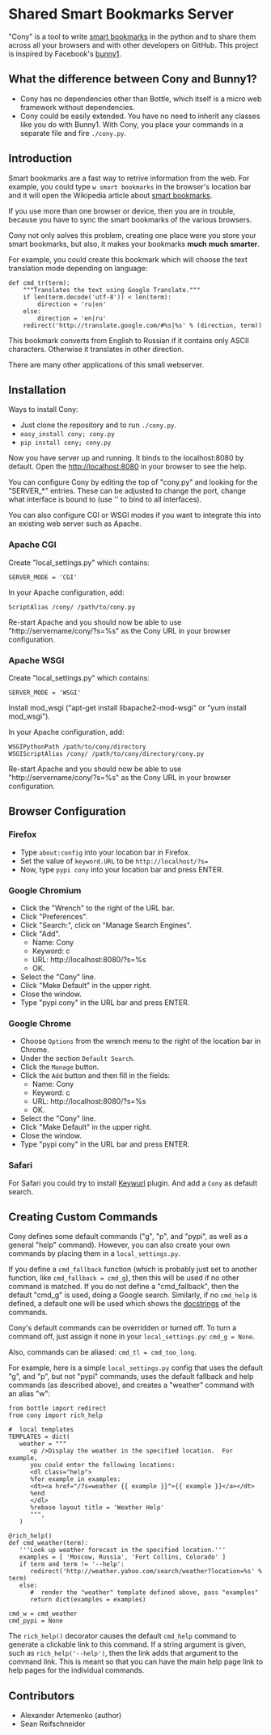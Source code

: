 Shared Smart Bookmarks Server
=============================

"Cony" is a tool to write [smart bookmarks][smart-bm] in the python and
to share them across all your browsers and with other developers
on GitHub. This project is inspired by Facebook's [bunny1][].

What the difference between Cony and Bunny1?
--------------------------------------------

* Cony has no dependencies other than Bottle, which itself is a
  micro web framework without dependencies.
* Cony could be easily extended. You have no need to inherit any classes like
  you do with Bunny1. With Cony, you place your commands in a separate
  file and fire `./cony.py`.

Introduction
------------

Smart bookmarks are a fast way to retrive information from the web.
For example, you could type `w smart bookmarks` in the browser's
location bar and it will open the Wikipedia article about
[smart bookmarks][smart-bm].

If you use more than one browser or device, then you are in trouble,
because you have to sync the smart bookmarks of the various browsers.

Cony not only solves this problem, creating one place were you store your
smart bookmarks, but also, it makes your bookmarks **much** **much**
**smarter**.

For example, you could create this bookmark which will choose the
text translation mode depending on language:

    def cmd_tr(term):
        """Translates the text using Google Translate."""
        if len(term.decode('utf-8')) < len(term):
            direction = 'ru|en'
        else:
            direction = 'en|ru'
        redirect('http://translate.google.com/#%s|%s' % (direction, term))

This bookmark converts from English to Russian if it contains only ASCII
characters.  Otherwise it translates in other direction.

There are many other applications of this small webserver.


Installation
------------

Ways to install Cony:

* Just clone the repository and to run `./cony.py`.
* `easy_install cony; cony.py`
* `pip install cony; cony.py`

Now you have server up and running. It binds to the localhost:8080 by
default. Open the <http://localhost:8080> in your browser to see the help.

You can configure Cony by editing the top of "cony.py" and looking for the
"SERVER_*" entries.  These can be adjusted to change the port, change what
interface is bound to (use '' to bind to all interfaces).

You can also configure CGI or WSGI modes if you want to integrate this into
an existing web server such as Apache.

### Apache CGI

Create "local_settings.py" which contains:

    SERVER_MODE = 'CGI'

In your Apache configuration, add:

    ScriptAlias /cony/ /path/to/cony.py

Re-start Apache and you should now be able to use
"http://servername/cony/?s=%s" as the Cony URL in your browser
configuration.

### Apache WSGI

Create "local_settings.py" which contains:

    SERVER_MODE = 'WSGI'

Install mod_wsgi ("apt-get install libapache2-mod-wsgi" or "yum install
mod_wsgi").

In your Apache configuration, add:

    WSGIPythonPath /path/to/cony/directory
    WSGIScriptAlias /cony/ /path/to/cony/directory/cony.py

Re-start Apache and you should now be able to use
"http://servername/cony/?s=%s" as the Cony URL in your browser
configuration.

Browser Configuration
---------------------

### Firefox

* Type `about:config` into your location bar in Firefox.
* Set the value of `keyword.URL` to be `http://localhost/?s=`
* Now, type `pypi cony` into your location bar and press ENTER.

### Google Chromium

* Click the "Wrench" to the right of the URL bar.
* Click "Preferences".
* Click "Search:", click on "Manage Search Engines".
* Click "Add".
   * Name: Cony
   * Keyword: c
   * URL: http://localhost:8080/?s=%s
   * OK.
* Select the "Cony" line.
* Click "Make Default" in the upper right.
* Close the window.
* Type "pypi cony" in the URL bar and press ENTER.


### Google Chrome

* Choose `Options` from the wrench menu to the right of the
location bar in Chrome.
* Under the section `Default Search`.
* Click the `Manage` button.
* Click the `Add` button and then fill in the fields:
   * Name: Cony
   * Keyword: c
   * URL: http://localhost:8080/?s=%s
   * OK.
* Select the "Cony" line.
* Click "Make Default" in the upper right.
* Close the window.
* Type "pypi cony" in the URL bar and press ENTER.

### Safari

For Safari you could try to install [Keywurl][] plugin. And add a `Cony`
as default search.

Creating Custom Commands
------------------------

Cony defines some default commands ("g", "p", and "pypi", as well as a
general "help" command).  However, you can also create your own commands
by placing them in a `local_settings.py`.

If you define a `cmd_fallback` function (which is probably just set to
another function, like `cmd_fallback = cmd_g`), then this will be used if
no other command is matched. If you do not define a "cmd_fallback", then
the default "cmd_g" is used, doing a Google search. Similarly, if no
`cmd_help` is defined, a default one will be used which shows the
[docstrings][] of the commands.

Cony's default commands can be overridden or turned off. To turn a command
off, just assign it none in your `local_settings.py`: `cmd_g = None`.

Also, commands can be aliased: `cmd_tl = cmd_too_long`.

For example, here is a simple `local_settings.py` config that uses the
default "g", and "p", but not "pypi" commands, uses the default fallback
and help commands (as described above), and creates a "weather" command
with an alias "w":

    from bottle import redirect
    from cony import rich_help

    #  local templates
    TEMPLATES = dict(
       weather = """
          <p />Display the weather in the specified location.  For example,
          you could enter the following locations:
          <dl class="help">
          %for example in examples:
          <dt><a href="/?s=weather {{ example }}">{{ example }}</a></dt>
          %end
          </dl>
          %rebase layout title = 'Weather Help'
          """,
       )

    @rich_help()
    def cmd_weather(term):
       '''Look up weather forecast in the specified location.'''
       examples = [ 'Moscow, Russia', 'Fort Collins, Colorado' ]
       if term and term != '--help':
          redirect('http://weather.yahoo.com/search/weather?location=%s' % term)
       else:
          #  render the "weather" template defined above, pass "examples"
          return dict(examples = examples)

    cmd_w = cmd_weather
    cmd_pypi = None

The `rich_help()` decorator causes the default `cmd_help` command to
generate a clickable link to this command.  If a string argument is given,
such as `rich_help('--help')`, then the link adds that argument to the
command link.  This is meant so that you can have the main help page link
to help pages for the individual commands.


Contributors
------------

* Alexander Artemenko (author)
* Sean Reifschneider

[smart-bm]: http://en.wikipedia.org/wiki/Smart_bookmark
[bunny1]: https://github.com/facebook/bunny1
[Keywurl]: http://alexstaubo.github.com/keywurl/
[docstrings]: http://en.wikipedia.org/wiki/Docstring#Python
